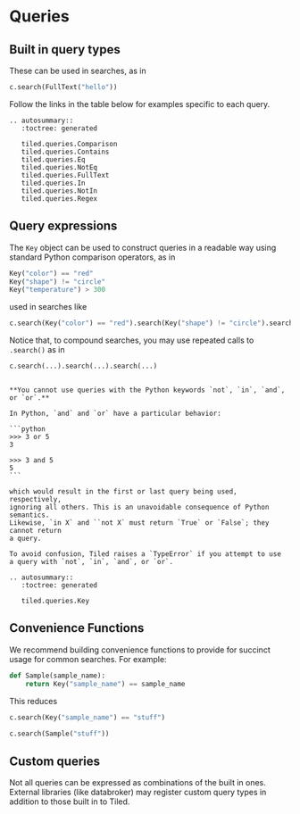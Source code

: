 # Queries

## Built in query types

These can be used in searches, as in

```python
c.search(FullText("hello"))
```

Follow the links in the table below for examples specific to each query.

```{eval-rst}
.. autosummary::
   :toctree: generated

   tiled.queries.Comparison
   tiled.queries.Contains
   tiled.queries.Eq
   tiled.queries.NotEq
   tiled.queries.FullText
   tiled.queries.In
   tiled.queries.NotIn
   tiled.queries.Regex
```

## Query expressions

The `Key` object can be used to construct queries in a readable way using
standard Python comparison operators, as in

```python
Key("color") == "red"
Key("shape") != "circle"
Key("temperature") > 300
```

used in searches like

```python
c.search(Key("color") == "red").search(Key("shape") != "circle").search(Key("temperature") > 300)
```

Notice that, to compound searches, you may use repeated calls to `.search()` as in

```python
c.search(...).search(...).search(...)
```

````{warning}

**You cannot use queries with the Python keywords `not`, `in`, `and`, or `or`.**

In Python, `and` and `or` have a particular behavior:

```python
>>> 3 or 5
3

>>> 3 and 5
5
```

which would result in the first or last query being used, respectively,
ignoring all others. This is an unavoidable consequence of Python semantics.
Likewise, `in X` and ``not X` must return `True` or `False`; they cannot return
a query.

To avoid confusion, Tiled raises a `TypeError` if you attempt to use
a query with `not`, `in`, `and`, or `or`.

````


```{eval-rst}
.. autosummary::
   :toctree: generated

   tiled.queries.Key
```

## Convenience Functions

We recommend building convenience functions to provide for succinct usage for
common searches. For example:

```py
def Sample(sample_name):
    return Key("sample_name") == sample_name
```

This reduces

```py
c.search(Key("sample_name") == "stuff")
```

```py
c.search(Sample("stuff"))
```

##  Custom queries

Not all queries can be expressed as combinations of the built in ones.
External libraries (like databroker) may register custom query types
in addition to those built in to Tiled.

